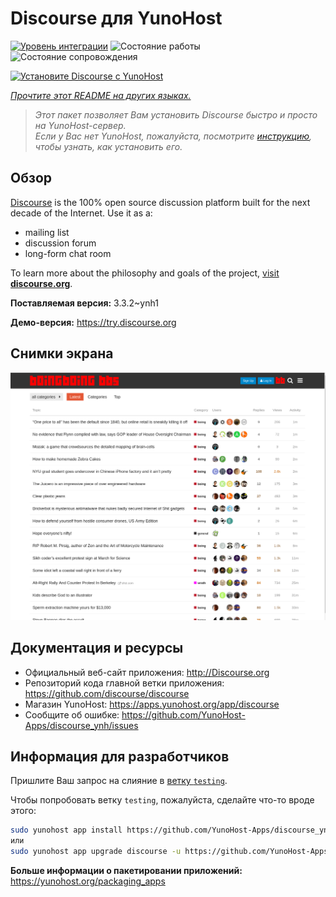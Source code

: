 <!--
Важно: этот README был автоматически сгенерирован <https://github.com/YunoHost/apps/tree/master/tools/readme_generator>
Он НЕ ДОЛЖЕН редактироваться вручную.
-->

# Discourse для YunoHost

[![Уровень интеграции](https://dash.yunohost.org/integration/discourse.svg)](https://ci-apps.yunohost.org/ci/apps/discourse/) ![Состояние работы](https://ci-apps.yunohost.org/ci/badges/discourse.status.svg) ![Состояние сопровождения](https://ci-apps.yunohost.org/ci/badges/discourse.maintain.svg)

[![Установите Discourse с YunoHost](https://install-app.yunohost.org/install-with-yunohost.svg)](https://install-app.yunohost.org/?app=discourse)

*[Прочтите этот README на других языках.](./ALL_README.md)*

> *Этот пакет позволяет Вам установить Discourse быстро и просто на YunoHost-сервер.*  
> *Если у Вас нет YunoHost, пожалуйста, посмотрите [инструкцию](https://yunohost.org/install), чтобы узнать, как установить его.*

## Обзор

[Discourse](http://www.discourse.org) is the 100% open source discussion platform built for the next decade of the Internet. Use it as a:

- mailing list
- discussion forum
- long-form chat room

To learn more about the philosophy and goals of the project, [visit **discourse.org**](http://www.discourse.org).


**Поставляемая версия:** 3.3.2~ynh1

**Демо-версия:** <https://try.discourse.org>

## Снимки экрана

![Снимок экрана Discourse](./doc/screenshots/screenshot.png)

## Документация и ресурсы

- Официальный веб-сайт приложения: <http://Discourse.org>
- Репозиторий кода главной ветки приложения: <https://github.com/discourse/discourse>
- Магазин YunoHost: <https://apps.yunohost.org/app/discourse>
- Сообщите об ошибке: <https://github.com/YunoHost-Apps/discourse_ynh/issues>

## Информация для разработчиков

Пришлите Ваш запрос на слияние в [ветку `testing`](https://github.com/YunoHost-Apps/discourse_ynh/tree/testing).

Чтобы попробовать ветку `testing`, пожалуйста, сделайте что-то вроде этого:

```bash
sudo yunohost app install https://github.com/YunoHost-Apps/discourse_ynh/tree/testing --debug
или
sudo yunohost app upgrade discourse -u https://github.com/YunoHost-Apps/discourse_ynh/tree/testing --debug
```

**Больше информации о пакетировании приложений:** <https://yunohost.org/packaging_apps>
